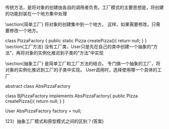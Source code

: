 传统方法，是将对象的创建由各自的调用者负责。工厂模式的主要思想是，将创建的功能封装在一个地方集中处理


\section{简单工厂}
将对象的创建集中到一个地方， 这样，如果需要修改，只需要修改一个地方。

class PizzaFactory {
public static Pizza createPizza(){
return null;
}
}
\section{工厂方法}
没有工厂类，User只是先在自己的类中创建一个抽象的“方法”，再将对象的实例化推迟到子类的“方法”中实现



\section{抽象工厂}
是简单工厂和工厂方法的结合。
专门搞一个抽象的工厂，将对象的实例化推迟到工厂的子类中实现。
User调用时，选择使用哪一个具体的工厂

abstract class AbsPizzaFactory

class BjPizzaFactory implements AbsPizzaFactory{
public Pizza createPizza(){
return null;
}
}


User
AbsPizzaFactory factory = null;




123）抽象工厂模式和原型模式之间的区别？(答案)